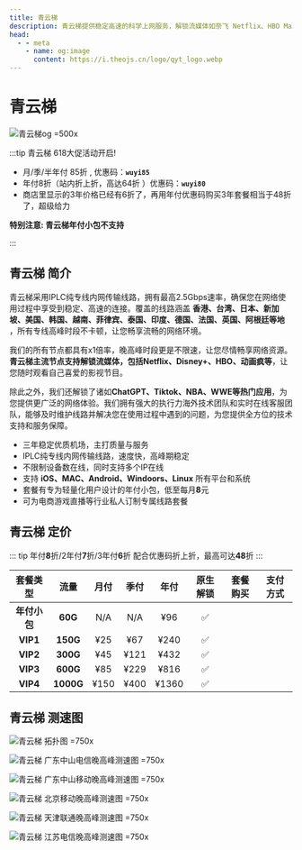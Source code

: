 ```yaml
---
title: 青云梯
description: 青云梯提供稳定高速的科学上网服务，解锁流媒体如奈飞 Netflix、HBO Max、Disney+等，支持多平台设备，并且拥有全球多个节点，特别适用于出国服务和流媒体加速。
head:
  - - meta
    - name: og:image
      content: https://i.theojs.cn/logo/qyt_logo.webp
---
```


# 青云梯

![青云梯og =500x](https://i.theojs.cn/logo/qyt_logo.webp '青云梯')

:::tip 青云梯 618大促活动开启!

- 月/季/半年付 85折 , 优惠码：**`wuyi85`**
- 年付8折（站内折上折，高达64折 ）优惠码：**`wuyi80`**
- 商店里显示的3年价格已经有6折了，再用年付优惠码购买3年套餐相当于48折了，超级给力

**特别注意: 青云梯年付小包不支持**

:::
<Links :items="[
{ name: '青云梯 618大促活动开启!', desc:'活动时间：即日起至2025年06月30日23点59分', image:'https://i.theojs.cn/logo/qyt.webp', link: 'https://itheo.top/qyt', alt:'青云梯logo', rel: 'sponsored' },
]" />

## 青云梯 简介 <Pill name="青云梯官网" link="https://itheo.top/qyt" image="https://i.theojs.cn/logo/qyt.webp" alt="青云梯logo" rel="sponsored"/>

青云梯采用IPLC纯专线内网传输线路，拥有最高2.5Gbps速率，确保您在网络使用过程中享受到稳定、高速的连接。覆盖的线路涵盖 **香港、台湾、日本、新加坡、美国、韩国、越南、菲律宾、泰国、印度、德国、法国、英国、阿根廷等地** ，所有专线高峰时段不卡顿，让您畅享流畅的网络环境。

我们的所有节点都具有x1倍率，晚高峰时段更是不限速，让您尽情畅享网络资源。**青云梯主流节点支持解锁流媒体，包括Netflix、Disney+、HBO、动画疯等**，让您随时观看自己喜爱的影视节目。

除此之外，我们还解锁了诸如**ChatGPT、Tiktok、NBA、WWE等热门应用**，为您提供更广泛的网络体验。我们拥有强大的执行力海外技术团队和实时在线客服团队，能够及时维护线路并解决您在使用过程中遇到的问题，为您提供全方位的技术支持和服务保障。

- 三年稳定优质机场，主打质量与服务
- IPLC纯专线内网传输线路，速度快，高峰期稳定
- 不限制设备数在线，同时支持多个IP在线
- 支持 **iOS、MAC、Android、Windoors、Linux** 所有平台和系统
- 套餐有专为轻量化用户设计的年付小包，低至每月**8**元
- 可为电商游戏直播等行业私人订制专属线路套餐

## 青云梯 定价

::: tip
年付**8**折/2年付**7**折/3年付**6**折 配合优惠码折上折，最高可达**48**折
:::

|   套餐类型   |   流量    | 月付 | 季付 | 年付  | 原生解锁 |                               套餐购买                                |                                     支付方式                                     |
| :----------: | :-------: | :--: | :--: | :---: | :------: | :-------------------------------------------------------------------: | :------------------------------------------------------------------------------: |
| **年付小包** |  **60G**  | N/A  | N/A  |  ¥96  |    ✅    | <Pill name="立即购买" link="https://itheo.top/qyt" rel="sponsored" /> | <iconify-icon icon="bi:alipay" width="24" style="color: #1677FF"></iconify-icon> |
|   **VIP1**   | **150G**  | ¥25  | ¥67  | ¥240  |    ✅    | <Pill name="立即购买" link="https://itheo.top/qyt" rel="sponsored" /> | <iconify-icon icon="bi:alipay" width="24" style="color: #1677FF"></iconify-icon> |
|   **VIP2**   | **300G**  | ¥45  | ¥121 | ¥432  |    ✅    | <Pill name="立即购买" link="https://itheo.top/qyt" rel="sponsored" /> | <iconify-icon icon="bi:alipay" width="24" style="color: #1677FF"></iconify-icon> |
|   **VIP3**   | **600G**  | ¥85  | ¥229 | ¥816  |    ✅    | <Pill name="立即购买" link="https://itheo.top/qyt" rel="sponsored" /> | <iconify-icon icon="bi:alipay" width="24" style="color: #1677FF"></iconify-icon> |
|   **VIP4**   | **1000G** | ¥150 | ¥400 | ¥1360 |    ✅    | <Pill name="立即购买" link="https://itheo.top/qyt" rel="sponsored" /> | <iconify-icon icon="bi:alipay" width="24" style="color: #1677FF"></iconify-icon> |

## 青云梯 测速图

![青云梯 拓扑图 =750x](https://i.theojs.cn/airport/qyt_entrance.webp)

![青云梯 广东中山电信晚高峰测速图 =750x](https://i.theojs.cn/airport/qyt_telecom.webp)

![青云梯 广东中山移动晚高峰测速图 =750x](https://i.theojs.cn/airport/qyt.webp)

![青云梯 北京移动晚高峰测速图 =750x](https://i.theojs.cn/airport/qyt_mobile.webp)

![青云梯 天津联通晚高峰测速图 =750x](https://i.theojs.cn/airport/qyt_unicom.webp)

![青云梯 江苏电信晚高峰测速图 =750x](https://i.theojs.cn/airport/galaxy_jiangsu_telecom.webp)
